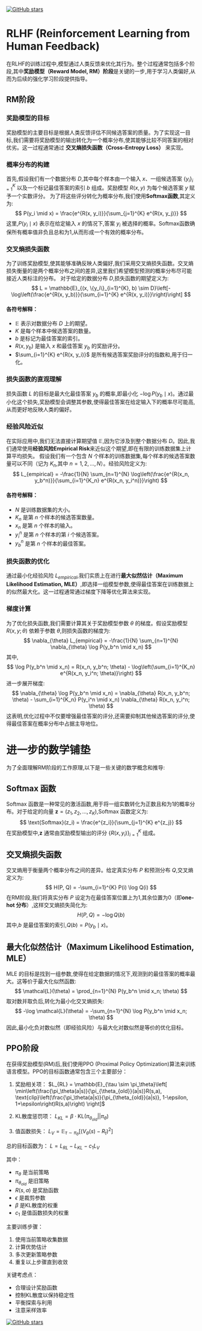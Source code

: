 [![GitHub stars](https://img.shields.io/github/stars/InuyashaYang/JoinAI?style=social)](https://github.com/InuyashaYang/JoinAI)

# RLHF (Reinforcement Learning from Human Feedback) 
在RLHF的训练过程中,模型通过人类反馈来优化其行为。整个过程通常包括多个阶段,其中**奖励模型（Reward Model, RM）阶段**是关键的一步,用于学习人类偏好,从而为后续的强化学习阶段提供指导。
## RM阶段
### 奖励模型的目标
奖励模型的主要目标是根据人类反馈评估不同候选答案的质量。为了实现这一目标,我们需要将奖励模型的输出转化为一个概率分布,使其能够比较不同答案的相对优劣。这一过程通常通过 **交叉熵损失函数（Cross-Entropy Loss）** 来实现。
### 概率分布的构建
首先,假设我们有一个数据分布 $D$,其中每个样本由一个输入 $x$、一组候选答案 $\{y_i\}_{i=1}^K$ 以及一个标记最佳答案的索引 $b$ 组成。奖励模型 $R(x, y)$ 为每个候选答案 $y$ 赋予一个实数评分。
为了将这些评分转化为概率分布,我们使用**Softmax函数**,其定义为:
$$
P(y_i \mid x) = \frac{e^{R(x, y_i)}}{\sum_{j=1}^{K} e^{R(x, y_j)}}
$$
这里,$P(y_i \mid x)$ 表示在给定输入 $x$ 的情况下,答案 $y_i$ 被选择的概率。Softmax函数确保所有概率值非负且总和为1,从而形成一个有效的概率分布。
### 交叉熵损失函数
为了训练奖励模型,使其能够准确反映人类偏好,我们采用交叉熵损失函数。交叉熵损失衡量的是两个概率分布之间的差异,这里我们希望模型预测的概率分布尽可能接近人类标注的分布。
对于给定的数据分布 $D$,损失函数的期望定义为:
$$
L = \mathbb{E}_{(x, \{y_i\}_{i=1}^{K}, b) \sim D}\left[-\log\left(\frac{e^{R(x, y_b)}}{\sum_{i=1}^{K} e^{R(x, y_i)}}\right)\right]
$$
#### 各符号解释：

- $\mathbb{E}$ 表示对数据分布 $D$ 上的期望。
- $K$ 是每个样本中候选答案的数量。
- $b$ 是标记为最佳答案的索引。
- $R(x, y_b)$ 是输入 $x$ 和最佳答案 $y_b$ 的奖励评分。
- $\sum_{i=1}^{K} e^{R(x, y_i)}$ 是所有候选答案奖励评分的指数和,用于归一化。

### 损失函数的直观理解
损失函数 $L$ 的目标是最大化最佳答案 $y_b$ 的概率,即最小化 $-\log P(y_b \mid x)$。通过最小化这个损失,奖励模型会调整其参数,使得最佳答案在给定输入下的概率尽可能高,从而更好地反映人类的偏好。
### 经验风险近似
在实际应用中,我们无法直接计算期望值 $\mathbb{E}$,因为它涉及到整个数据分布 $D$。因此,我们通常使用**经验风险Empirical Risk**来近似这个期望,即在有限的训练数据集上计算平均损失。
假设我们有一个包含 $N$ 个样本的训练数据集,每个样本的候选答案数量可以不同（记为 $K_n$,其中 $n = 1, 2, \dots, N$）。经验风险定义为:
$$
L_{empirical} = -\frac{1}{N} \sum_{n=1}^{N} \log\left(\frac{e^{R(x_n, y_b^n)}}{\sum_{i=1}^{K_n} e^{R(x_n, y_i^n)}}\right)
$$
#### 各符号解释：

- $N$ 是训练数据集的大小。
- $K_n$ 是第 $n$ 个样本的候选答案数量。
- $x_n$ 是第 $n$ 个样本的输入。
- $y_i^n$ 是第 $n$ 个样本的第 $i$ 个候选答案。
- $y_b^n$ 是第 $n$ 个样本的最佳答案。

### 损失函数的优化
通过最小化经验风险 $L_{empirical}$,我们实质上在进行**最大似然估计（Maximum Likelihood Estimation, MLE）**,即选择一组模型参数,使得最佳答案在训练数据上的似然最大化。这一过程通常通过梯度下降等优化算法来实现。
### 梯度计算
为了优化损失函数,我们需要计算其关于奖励模型参数 $\theta$ 的梯度。假设奖励模型 $R(x, y; \theta)$ 依赖于参数 $\theta$,则损失函数的梯度为:
$$
\nabla_{\theta} L_{empirical} = -\frac{1}{N} \sum_{n=1}^{N} \nabla_{\theta} \log P(y_b^n \mid x_n)
$$
其中,
$$
\log P(y_b^n \mid x_n) = R(x_n, y_b^n; \theta) - \log\left(\sum_{i=1}^{K_n} e^{R(x_n, y_i^n; \theta)}\right)
$$
进一步展开梯度:
$$
\nabla_{\theta} \log P(y_b^n \mid x_n) = \nabla_{\theta} R(x_n, y_b^n; \theta) - \sum_{i=1}^{K_n} P(y_i^n \mid x_n) \nabla_{\theta} R(x_n, y_i^n; \theta)
$$
这表明,优化过程中不仅要增强最佳答案的评分,还需要抑制其他候选答案的评分,使得最佳答案在概率分布中占据主导地位。
 
# 进一步的数学铺垫
为了全面理解RM阶段的工作原理,以下是一些关键的数学概念和推导:
## Softmax 函数
Softmax 函数是一种常见的激活函数,用于将一组实数转化为正数且和为1的概率分布。对于给定的向量 $\mathbf{z} = (z_1, z_2, \dots, z_K)$,Softmax 函数定义为:
$$
\text{Softmax}(z_i) = \frac{e^{z_i}}{\sum_{j=1}^{K} e^{z_j}}
$$
在奖励模型中,$\mathbf{z}$ 通常由奖励模型输出的评分 $\{R(x, y_i)\}_{i=1}^K$ 组成。
## 交叉熵损失函数
交叉熵用于衡量两个概率分布之间的差异。给定真实分布 $P$ 和预测分布 $Q$,交叉熵定义为:
$$
H(P, Q) = -\sum_{i=1}^{K} P(i) \log Q(i)
$$
在RM阶段,我们将真实分布 $P$ 设定为在最佳答案位置上为1,其余位置为0（即**one-hot 分布**）,这样交叉熵损失简化为:
$$
H(P, Q) = -\log Q(b)
$$
其中,$b$ 是最佳答案的索引,$Q(b) = P(y_b \mid x)$。
## 最大化似然估计（Maximum Likelihood Estimation, MLE）
MLE 的目标是找到一组参数,使得在给定数据的情况下,观测到的最佳答案的概率最大。这等价于最大化似然函数:
$$
\mathcal{L}(\theta) = \prod_{n=1}^{N} P(y_b^n \mid x_n; \theta)
$$
取对数并取负后,转化为最小化交叉熵损失:
$$
-\log \mathcal{L}(\theta) = -\sum_{n=1}^{N} \log P(y_b^n \mid x_n; \theta)
$$
因此,最小化负对数似然（即经验风险）与最大化对数似然是等价的优化目标。

## PPO阶段
 在获得奖励模型(RM)后,我们使用PPO (Proximal Policy Optimization)算法来训练语言模型。PPO的目标函数通常包含三个主要部分：

1. 奖励相关项：
$L_{RL} = \mathbb{E}_{\tau \sim \pi_\theta}\left[ \min\left(\frac{\pi_\theta(a|s)}{\pi_{\theta_{old}}(a|s)}R(s,a), \text{clip}\left(\frac{\pi_\theta(a|s)}{\pi_{\theta_{old}}(a|s)}, 1-\epsilon, 1+\epsilon\right)R(s,a)\right) \right]$

2. KL散度惩罚项：
$L_{KL} = \beta \cdot \text{KL}(\pi_{\theta_{old}} || \pi_\theta)$

3. 值函数损失：
$L_V = \mathbb{E}_{\tau \sim \pi_\theta}\left[(V_\theta(s) - R_t)^2\right]$

总的目标函数为：
$L = L_{RL} - L_{KL} - c_1L_V$

其中：

- $\pi_\theta$ 是当前策略
- $\pi_{\theta_{old}}$ 是旧策略
- $R(s,a)$ 是奖励函数
- $\epsilon$ 是裁剪参数
- $\beta$ 是KL散度的权重
- $c_1$ 是值函数损失的权重

主要训练步骤：

1. 使用当前策略收集数据
2. 计算优势估计
3. 多次更新策略参数
4. 重复以上步骤直到收敛

关键考虑点：
- 合理设计奖励函数
- 控制KL散度以保持稳定性
- 平衡探索与利用
- 注意采样效率


[![GitHub stars](https://img.shields.io/github/stars/InuyashaYang/JoinAI?style=social)](https://github.com/InuyashaYang/JoinAI)

